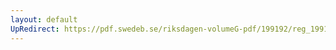 ```yaml
---
layout: default
UpRedirect: https://pdf.swedeb.se/riksdagen-volumeG-pdf/199192/reg_199192/reg_199192_0913.pdf
---
```

